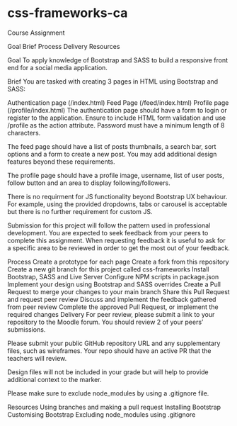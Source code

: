 # css-frameworks-ca
Course Assignment

Goal
Brief
Process
Delivery
Resources

Goal
To apply knowledge of Bootstrap and SASS to build a responsive front end for a social media application.

Brief
You are tasked with creating 3 pages in HTML using Bootstrap and SASS:

Authentication page (/index.html)
Feed Page (/feed/index.html)
Profile page (/profile/index.html)
The authentication page should have a form to login or register to the application. Ensure to include HTML form validation and use /profile as the action attribute. Password must have a minimum length of 8 characters.

The feed page should have a list of posts thumbnails, a search bar, sort options and a form to create a new post. You may add additional design features beyond these requirements.

The profile page should have a profile image, username, list of user posts, follow button and an area to display following/followers.

There is no requirment for JS functionality beyond Bootstrap UX behaviour. For example, using the provided dropdowns, tabs or carousel is acceptable but there is no further requirement for custom JS.

Submission for this project will follow the pattern used in professional development. You are expected to seek feedback from your peers to complete this assignment. When requesting feedback it is useful to ask for a specific area to be reviewed in order to get the most out of your feedback.

Process
Create a prototype for each page
Create a fork from this repository
Create a new git branch for this project called css-frameworks
Install Bootstrap, SASS and Live Server
Configure NPM scripts in package.json
Implement your design using Bootstrap and SASS overrides
Create a Pull Request to merge your changes to your main branch
Share this Pull Request and request peer review
Discuss and implement the feedback gathered from peer review
Complete the approved Pull Request, or implement the required changes
Delivery
For peer review, please submit a link to your repository to the Moodle forum. You should review 2 of your peers’ submissions.

Please submit your public GitHub repository URL and any supplementary files, such as wireframes. Your repo should have an active PR that the teachers will review.

Design files will not be included in your grade but will help to provide additional context to the marker.

Please make sure to exclude node_modules by using a .gitignore file.

Resources
Using branches and making a pull request
Installing Bootstrap
Customising Bootstrap
Excluding node_modules using .gitignore

